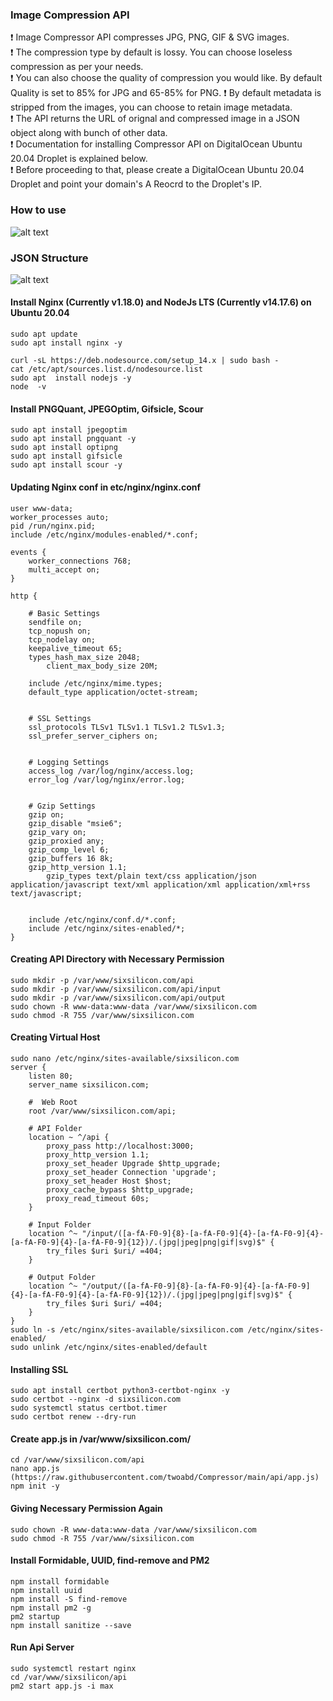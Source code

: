 ### Image Compression API

:exclamation: Image Compressor API compresses JPG, PNG, GIF & SVG images.   
:exclamation: The compression type by default is lossy. You can choose loseless compression as per your needs.      
:exclamation: You can also choose the quality of compression you would like. By default Quality is set to 85% for JPG and 65-85% for PNG.
:exclamation: By default metadata is stripped from the images, you can choose to retain image metadata.    
:exclamation: The API returns the URL of orignal and compressed image in a JSON object along with bunch of other data.      
:exclamation: Documentation for installing Compressor API on DigitalOcean Ubuntu 20.04 Droplet is explained below.   
:exclamation: Before proceeding to that, please create a DigitalOcean Ubuntu 20.04 Droplet and point your domain's A Reocrd to the Droplet's IP.    
   
### How to use     
![alt text](https://github.com/twoabd/Compressor/blob/main/docs/how-to.png?raw=true)

### JSON Structure     
![alt text](https://github.com/twoabd/Compressor/blob/main/docs/json-structure.png?raw=true)

#### Install Nginx (Currently v1.18.0) and NodeJs LTS (Currently v14.17.6) on Ubuntu 20.04
```
sudo apt update
sudo apt install nginx -y

curl -sL https://deb.nodesource.com/setup_14.x | sudo bash -
cat /etc/apt/sources.list.d/nodesource.list
sudo apt  install nodejs -y
node  -v
```

#### Install PNGQuant, JPEGOptim, Gifsicle, Scour

```
sudo apt install jpegoptim
sudo apt install pngquant -y
sudo apt install optipng
sudo apt install gifsicle
sudo apt install scour -y
```

#### Updating Nginx conf in etc/nginx/nginx.conf
```
user www-data;
worker_processes auto;
pid /run/nginx.pid;
include /etc/nginx/modules-enabled/*.conf;

events {
	worker_connections 768;
	multi_accept on;
}

http {

	# Basic Settings
	sendfile on;
	tcp_nopush on;
	tcp_nodelay on;
	keepalive_timeout 65;
	types_hash_max_size 2048;
        client_max_body_size 20M;

	include /etc/nginx/mime.types;
	default_type application/octet-stream;


	# SSL Settings
	ssl_protocols TLSv1 TLSv1.1 TLSv1.2 TLSv1.3;
	ssl_prefer_server_ciphers on;


	# Logging Settings
	access_log /var/log/nginx/access.log;
	error_log /var/log/nginx/error.log;


	# Gzip Settings
	gzip on; 
	gzip_disable "msie6";
	gzip_vary on;
	gzip_proxied any;
	gzip_comp_level 6;
	gzip_buffers 16 8k;
	gzip_http_version 1.1;
        gzip_types text/plain text/css application/json application/javascript text/xml application/xml application/xml+rss text/javascript;


	include /etc/nginx/conf.d/*.conf;
	include /etc/nginx/sites-enabled/*;
}
```

#### Creating API Directory with Necessary Permission

```
sudo mkdir -p /var/www/sixsilicon.com/api
sudo mkdir -p /var/www/sixsilicon.com/api/input
sudo mkdir -p /var/www/sixsilicon.com/api/output
sudo chown -R www-data:www-data /var/www/sixsilicon.com
sudo chmod -R 755 /var/www/sixsilicon.com
```

#### Creating Virtual Host
```
sudo nano /etc/nginx/sites-available/sixsilicon.com
server {
    listen 80;
    server_name sixsilicon.com;

    #  Web Root
    root /var/www/sixsilicon.com/api;
   
    # API Folder
    location ~ ^/api {
	    proxy_pass http://localhost:3000;
	    proxy_http_version 1.1;
	    proxy_set_header Upgrade $http_upgrade;
	    proxy_set_header Connection 'upgrade';
	    proxy_set_header Host $host;
	    proxy_cache_bypass $http_upgrade;
	    proxy_read_timeout 60s;
    }
    
    # Input Folder
    location ^~ "/input/([a-fA-F0-9]{8}-[a-fA-F0-9]{4}-[a-fA-F0-9]{4}-[a-fA-F0-9]{4}-[a-fA-F0-9]{12})/.(jpg|jpeg|png|gif|svg)$" {
        try_files $uri $uri/ =404;
    }

	# Output Folder
    location ^~ "/output/([a-fA-F0-9]{8}-[a-fA-F0-9]{4}-[a-fA-F0-9]{4}-[a-fA-F0-9]{4}-[a-fA-F0-9]{12})/.(jpg|jpeg|png|gif|svg)$" {
        try_files $uri $uri/ =404;
    }
}
sudo ln -s /etc/nginx/sites-available/sixsilicon.com /etc/nginx/sites-enabled/
sudo unlink /etc/nginx/sites-enabled/default
```

#### Installing SSL
```
sudo apt install certbot python3-certbot-nginx -y
sudo certbot --nginx -d sixsilicon.com
sudo systemctl status certbot.timer
sudo certbot renew --dry-run
```

#### Create app.js in /var/www/sixsilicon.com/
```
cd /var/www/sixsilicon.com/api
nano app.js (https://raw.githubusercontent.com/twoabd/Compressor/main/api/app.js)
npm init -y
```

#### Giving Necessary Permission Again

```
sudo chown -R www-data:www-data /var/www/sixsilicon.com
sudo chmod -R 755 /var/www/sixsilicon.com
```

#### Install Formidable, UUID, find-remove and PM2
```
npm install formidable
npm install uuid
npm install -S find-remove
npm install pm2 -g
pm2 startup
npm install sanitize --save
```

#### Run Api Server
```
sudo systemctl restart nginx
cd /var/www/sixsilicon/api
pm2 start app.js -i max
```
